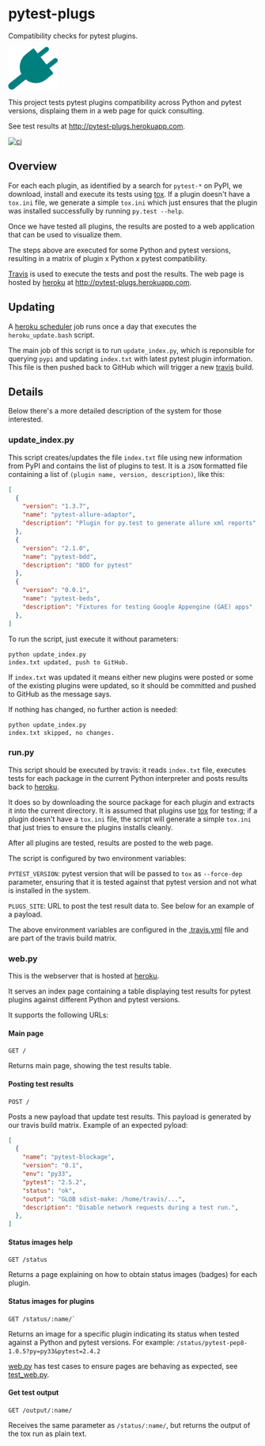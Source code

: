 # pytest-plugs #

Compatibility checks for pytest plugins. 

![plug](static/electrical-plug-th.png)

This project tests pytest plugins compatibility across Python and pytest
versions, displaing them in a web page for quick consulting.

See test results at http://pytest-plugs.herokuapp.com.

[![ci](http://img.shields.io/travis/nicoddemus/pytest-plugs.svg)](https://travis-ci.org/nicoddemus/pytest-plugs)

## Overview ##

For each each plugin, as identified by a search for `pytest-*` on PyPI, we
download, install and execute its tests using [tox](http://tox.readthedocs.org/en/latest/).
If a plugin doesn't have a `tox.ini` file, we generate a simple
`tox.ini` which just ensures that the plugin was installed successfully by
running `py.test --help`.

Once we have tested all plugins, the results are posted to a web application
that can be used to visualize them.

The steps above are executed for some Python and pytest versions,
resulting in a matrix of plugin x Python x pytest compatibility.

[Travis](https://travis-ci.org) is used to execute the tests and post the results. The web
page is hosted by [heroku](https://www.heroku.com) at http://pytest-plugs.herokuapp.com.

## Updating ##

A [heroku scheduler](https://addons.heroku.com/scheduler) job runs once a day that executes the `heroku_update.bash`
script.

The main job of this script is to run `update_index.py`, which is reponsible for querying `pypi` and updating
`index.txt` with latest pytest plugin information. This file is then pushed back to GitHub which will trigger a new [travis](https://travis-ci.org) build.
  

## Details ##

Below there's a more detailed description of the system for those interested.

### update_index.py ###

This script creates/updates the file `index.txt` file using new information
from PyPI and contains the list of plugins to test. It is a `JSON`
formatted file containing a list of `(plugin name, version, description)`,
like this:

```json
[
  {
    "version": "1.3.7",
    "name": "pytest-allure-adaptor",
    "description": "Plugin for py.test to generate allure xml reports"
  },
  {
    "version": "2.1.0",
    "name": "pytest-bdd",
    "description": "BDD for pytest"
  },
  {
    "version": "0.0.1",
    "name": "pytest-beds",
    "description": "Fixtures for testing Google Appengine (GAE) apps"
  },
]
```

To run the script, just execute it without parameters:

```
python update_index.py
index.txt updated, push to GitHub.
```

If `index.txt` was updated it means either new plugins were posted or some
of the existing plugins were updated, so it should be
committed and pushed to GitHub as the message says.

If nothing has changed, no further action is needed:

```
python update_index.py
index.txt skipped, no changes.
```

### run.py ###

This script should be executed by travis: it reads `index.txt` file,
executes tests for each package in the current Python interpreter
and posts results back to [heroku](https://www.heroku.com).

It does so by downloading the source package for each plugin and extracts it into the
current directory. It is assumed that plugins use [tox](http://tox.readthedocs.org/en/latest/)
for testing; if a plugin doesn't have a `tox.ini` file, the script will generate
a simple `tox.ini` that just tries to ensure the plugins installs cleanly.

After all plugins are tested, results are posted to the web page.

The script is configured by two environment variables:

`PYTEST_VERSION`: pytest version that will be passed to `tox` as `--force-dep`
 parameter, ensuring that it is tested against that pytest version and not
 what is installed in the system.

`PLUGS_SITE`: URL to post the test result data to. See below for an example of a payload.

The above environment variables are configured in the
[.travis.yml](/.travis.yml) file and are part of the travis build matrix.

### web.py ###

This is the webserver that is hosted at [heroku](http://pytest-plugs.herokuapp.com).

It serves an index page containing a table displaying test results for pytest
plugins against different Python and pytest versions.

It supports the following URLs:

#### Main page ####
```
GET /
```
Returns main page, showing the test results table.

#### Posting test results ####

```
POST /
```
Posts a new payload that update test results. This payload is generated by
our travis build matrix. Example of an expected pyload:

```json
[
  {
    "name": "pytest-blockage",
    "version": "0.1",
    "env": "py33",
    "pytest": "2.5.2",
    "status": "ok",
    "output": "GLOB sdist-make: /home/travis/...",
    "description": "Disable network requests during a test run.",
  },
]
```

#### Status images help ####
```
GET /status
```
Returns a page explaining on how to obtain status images (badges) for each plugin.

#### Status images for plugins ####
```
GET /status/:name/`
```
Returns an image for a specific plugin indicating its
status when tested against a Python and pytest versions. For example:
 `/status/pytest-pep8-1.0.5?py=py33&pytest=2.4.2`

[web.py](/web.py) has test cases to ensure pages are behaving as expected, see
[test_web.py](/test_web.py).

#### Get test output ####
```
GET /output/:name/
```

Receives the same parameter as `/status/:name/`, but returns the output
of the tox run as plain text.

